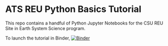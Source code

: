 # ATS REU Python Basics Tutorial

This repo contains a handful of Python Jupyter Notebooks for the CSU REU Site in Earth System Science program.

To launch the tutorial in Binder, [![Binder](https://mybinder.org/badge_logo.svg)](https://mybinder.org/v2/gh/CSlocumWX/ats_reu_sandbox/main?urlpath=git-pull%3Frepo%3Dhttps%253A%252F%252Fgithub.com%252FCSlocumWX%252Fats_reu_python_tutorial%26urlpath%3Dlab%252Ftree%252Fats_reu_python_tutorial%252F%26branch%3Dmain)
